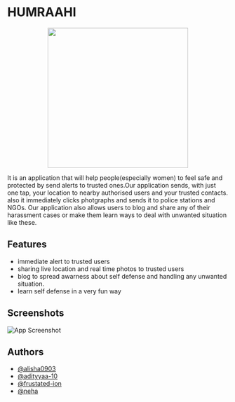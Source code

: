 


# HUMRAAHI

<div align="center">
<img width="320px" src="https://user-images.githubusercontent.com/103577578/198892738-3647ba25-fde4-406d-8b0b-4c89fe8d022b.jpeg">
</div>

It is an application that will help people(especially women) to feel safe and protected by send alerts to trusted ones.Our application sends, with just one tap, your location to nearby authorised users and your trusted contacts. also it immediately clicks photgraphs and sends it to police stations and NGOs. 
Our application also allows users to blog and share any of their harassment cases or make them learn ways to deal with unwanted situation like these.



## Features
* immediate alert to trusted users
* sharing live location and real time photos to trusted users
* blog to spread awarness about self defense and handling any unwanted situation.
* learn self defense in a very fun way



## Screenshots

![App Screenshot](https://via.placeholder.com/468x300?text=App+Screenshot+Here)


## Authors

- [@alisha0903](https://github.com/alisha0903)
- [@adityyaa-10](https://github.com/adityyaa-10)
- [@frustated-ion](https://github.com/frustrated-ion)
- [@neha](https://github.com/alisha0903)
